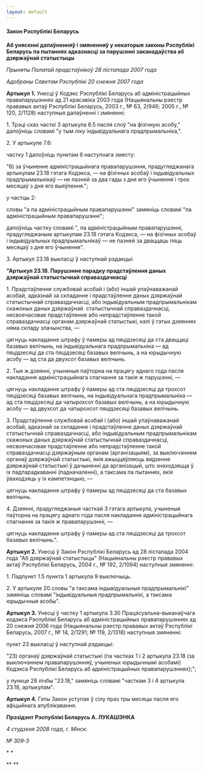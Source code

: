 ```yaml
---
layout: default
---
```


#### Закон Рэспублікі Беларусь

**Аб унясенні дапаўненняў і змяненняў у некаторыя законы Рэспублікі
Беларусь па пытаннях адказнасці за парушэнні заканадаўства аб
дзяржаўнай статыстыцы**

<div data-align="right">

*Прыняты Палатай прадстаўнікоў 28 лістапада 2007 года*

</div>

<div data-align="right">

*Адобраны Саветам Рэспублікі 20 снежня 2007 года*

</div>

**Артыкул 1.** Унесці ў Кодэкс Рэспублікі Беларусь аб адміністрацыйных
правапарушэннях ад 21 красавіка 2003 года (Нацыянальны рэестр прававых
актаў Рэспублікі Беларусь, 2003 г., № 63, 2/946; 2005 г., № 120, 2/1128)
наступныя дапаўненні і змяненні:

1\. Трэці сказ часткі 3 артыкула 6.5 пасля слоў "на фізічную асобу,"
дапоўніць словамі "у тым ліку індывідуальнага прадпрымальніка,".

2\. У артыкуле 7.6:

частку 1 дапоўніць пунктам 6 наступнага зместу:

"6) за ўчыненне адміністрацыйнага правапарушэння, прадугледжанага
артыкулам 23.18 гэтага Кодэкса, — на фізічных асобаў і
індывідуальных прадпрымальнікаў — не пазней за два гады з дня
яго ўчынення і трох месяцаў з дня яго выяўлення.";

у частцы 2:

словы "а па адміністрацыйным правапарушэнні" замяніць словамі "па
адміністрацыйным правапарушэнні";

дапоўніць частку словамі ", па адміністрацыйным правапарушэнні,
прадугледжаным артыкулам 23.18 гэтага Кодэкса, — на фізічных
асобаў і індывідуальных прадпрымальнікаў — не пазней за дваццаць пяць
месяцаў з дня яго ўчынення".

3\. Артыкул 23.18 выкласці ў наступнай рэдакцыі:

**"Артыкул 23.18. Парушэнне парадку прадстаўлення даных дзяржаўнай
статыстычнай справаздачнасці**

1\. Прадстаўленне службовай асобай і (або) іншай упаўнаважанай асобай,
адказнай за складанне і прадстаўленне даных дзяржаўнай статыстычнай
справаздачнасці, або індывідуальным прадпрымальнікам скажоных даных
дзяржаўнай  статыстычнай справаздачнасці, несвоечасовае прадстаўленне
або непрадстаўленне такой справаздачнасці органам дзяржаўнай
статыстыкі, калі ў гэтых дзеяннях няма складу злачынства, —

цягнуць накладанне штрафу ў памеры ад пяцідзесяці да ста дваццаці
базавых велічынь, на індывідуальнага прадпрымальніка — ад
пяцідзесяці да ста пяцідзесяці базавых велічынь, а на юрыдычную
асобу — ад ста да двухсот базавых велічынь.

2\. Тыя ж дзеянні, учыненыя паўторна на працягу аднаго года пасля
накладання адміністрацыйнага спагнання за такія ж парушэнні, —

цягнуць накладанне штрафу ў памеры ад ста пяцідзесяці да трохсот
пяцідзесяці базавых велічынь, на індывідуальнага прадпрымальніка
— ад ста пяцідзесяці да чатырохсот базавых велічынь, а на юрыдычную
асобу — ад двухсот да чатырохсот пяцідзесяці базавых велічынь.

3\. Прадстаўленне службовай асобай і (або) іншай упаўнаважанай асобай,
адказнай за складанне і прадстаўленне даных дзяржаўнай статыстычнай
справаздачнасці, або індывідуальным прадпрымальнікам скажоных даных
дзяржаўнай статыстычнай справаздачнасці, несвоечасовае прадстаўленне
або непрадстаўленне такой справаздачнасці дзяржаўным органам
(арганізацыям), за выключэннем органаў дзяржаўнай статыстыкі,
якія ажыццяўляюць вядзенне дзяржаўнай статыстыкі ў дачыненні да
арганізацый, што знаходзяцца ў іх падпарадкаванні (падначаленні),
а таксама па пытаннях, якія ўваходзяць у іх кампетэнцыю, —

цягнуць накладанне штрафу ў памеры ад пяцідзесяці да ста базавых
велічынь.

4\. Дзеянні, прадугледжаныя часткай 3 гэтага артыкула, учыненыя паўторна
на працягу аднаго года пасля накладання адміністрацыйнага спагнання за
такія ж правапарушэнні, —

цягнуць накладанне штрафу ў памеры ад ста пяцідзесяці да трохсот базавых
велічынь.".

**Артыкул 2.** Унесці ў Закон Рэспублікі Беларусь ад 28 лістапада 2004
года "Аб дзяржаўнай статыстыцы" (Нацыянальны рэестр прававых актаў
Рэспублікі Беларусь, 2004 г., № 192, 2/1094) наступныя змяненні:

1\. Падпункт 1.5 пункта 1 артыкула 9 выключыць.

2\. У артыкуле 20 словы "а таксама індывідуальныя прадпрымальнікі"
замяніць словамі "індывідуальныя прадпрымальнікі, а таксама
юрыдычныя асобы".

**Артыкул 3.** Унесці ў частку 1 артыкула 3.30 Працэсуальна-выканаўчага
кодэкса Рэспублікі Беларусь аб адміністрацыйных правапарушэннях ад 20
снежня 2006 года (Нацыянальны рэестр прававых актаў Рэспублікі
Беларусь, 2007 г., № 14, 2/1291; № 119, 2/1318) наступныя
змяненні:

пункт 23 выкласці ў наступнай рэдакцыі:

"23) органаў дзяржаўнай статыстыкі (па частках 1 і 2 артыкула 23.18 (за
выключэннем правапарушэнняў, учыненых юрыдычнымі асобамі) Кодэкса
Рэспублікі Беларусь аб адміністрацыйных правапарушэннях);";

у пункце 28 лічбы "23.18," замяніць словамі "часткам 3 і 4 артыкула
23.18, артыкулам".

**Артыкул 4.** Гэты Закон уступае ў сілу праз тры месяцы пасля яго
афіцыйнага апублікавання.

**Прэзідэнт Рэспублікі Беларусь А. ЛУКАШЭНКА**

*4 студзеня 2008 года, г. Мінск.*

*№ 309-З*

* *

** **
